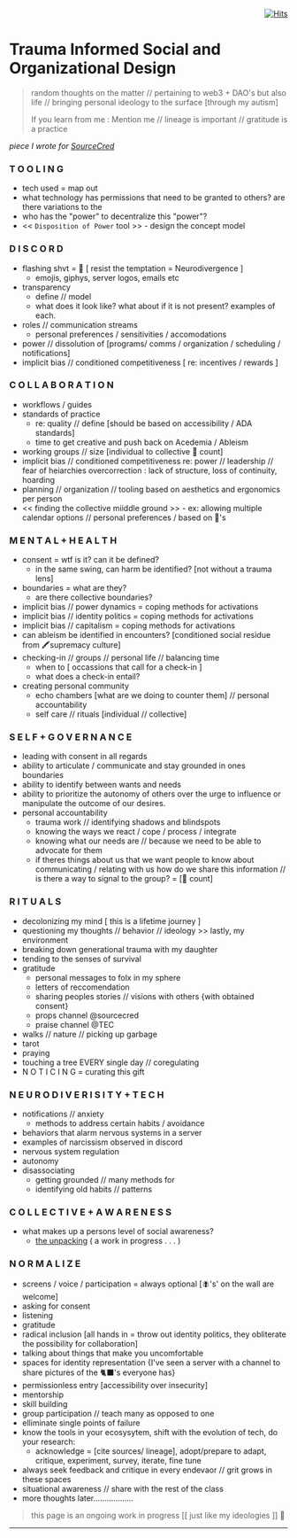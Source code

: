 <div align="right">

[![Hits](https://hits.seeyoufarm.com/api/count/incr/badge.svg?url=https%3A%2F%2Fgithub.com%2FUnderground-Railroad%2FmagnificentMammals%2Fblob%2Fmain%2FbrainDump%2FtraumaInformedSocialDesign.md&count_bg=%23F432D8&title_bg=%23555555&icon=macys.svg&icon_color=%23F432D8&title=hits&edge_flat=false)](https://hits.seeyoufarm.com)

</div>

# Trauma Informed Social and Organizational Design
> random thoughts on the matter // pertaining to web3 + DAO's but also life // bringing personal ideology to the surface 
> [through my autism]
>
> If you learn from me : Mention me // lineage is important // gratitude is a practice<br>

*piece I wrote for [SourceCred](https://discourse.sourcecred.io/t/situational-awareness-traversing-the-web-with-a-trauma-informed-lens/1327)*

### T O O L I N G
+ tech used = map out
+ what technology has permissions that need to be granted to others? are there variations to the 
+ who has the "power" to decentralize this "power"?
+ << `Disposition of Power` tool >> - design the concept model

### D I S C O R D

+ flashing shvt = 🚫 [ resist the temptation = Neurodivergence ]
  + emojis, giphys, server logos, emails etc
+ transparency
  + define // model
  + what does it look like? what about if it is not present? examples of each.
+ roles // communication streams
  + personal preferences / sensitivities / accomodations
+ power // dissolution of [programs/ comms / organization / scheduling / notifications]
+ implicit bias // conditioned competitiveness [ re: incentives / rewards ]

### C O L L A B O R A T I O N

+ workflows / guides
+ standards of practice
  + re: quality // define [should be based on accessibility / ADA standards]
  + time to get creative and push back on Acedemia / Ableism
+ working groups // size [individual to collective 🥄 count]
+ implicit bias // conditioned competitiveness re: power // leadership // fear of heiarchies overcorrection : lack of structure, loss of continuity, hoarding
+ planning // organization // tooling based on aesthetics and ergonomics per person
+ << finding the collective miiddle ground >> - ex: allowing multiple calendar options // personal preferences / based on 🧠's

### M E N T A L + H E A L T H

+ consent = wtf is it? can it be defined?
  + in the same swing, can harm be identified? [not without a trauma lens]
+ boundaries = what are they?
  + are there collective boundaries?
+ implicit bias // power dynamics = coping methods for activations
+ implicit bias // identity politics = coping methods for activations
+ implicit bias // capitalism = coping methods for activations
+ can ableism be identified in encounters? [conditioned social residue from 🖍️supremacy culture]
+ checking-in // groups // personal life // balancing time
  + when to [ occassions that call for a check-in ]
  + what does a check-in entail?
+ creating personal community
  + echo chambers [what are we doing to counter them] // personal accountability
  + self care // rituals [individual // collective]

### S E L F + G O V E R N A N C E 

+ leading with consent in all regards
+ ability to articulate / communicate and stay grounded in ones boundaries
+ ability to identify between wants and needs
+ ability to prioritize the autonomy of others over the urge to influence or manipulate the outcome of our desires.
+ personal accountability
  + trauma work // identifying shadows and blindspots
  + knowing the ways we react / cope / process / integrate
  + knowing what our needs are // because we need to be able to advocate for them
  + if theres things about us that we want people to know about communicating / relating with us how do we share this information // is there a way to signal to the group? = [🥄 count]

### R I T U A L S

+ decolonizing my mind [ this is a lifetime journey ]
+ questioning my thoughts // behavior // ideology >> lastly, my environment
+ breaking down generational trauma with my daughter
+ tending to the senses of survival
+ gratitude
  + personal messages to folx in my sphere
  + letters of reccomendation
  + sharing peoples stories // visions with others {with obtained consent}
  + props channel @sourcecred
  + praise channel @TEC
+ walks // nature // picking up garbage
+ tarot
+ praying
+ touching a tree EVERY single day // coregulating
+ N O T I C I N G = curating this gift

### N E U R O D I V E R I S I T Y + T E C H

+ notifications // anxiety
  + methods to address certain habits / avoidance
+ behaviors that alarm nervous systems in a server
+ examples of narcissism observed in discord
+ nervous system regulation
+ autonomy
+ disassociating
  + getting grounded // many methods for
  + identifying old habits // patterns

### C O L L E C T I V E + A W A R E N E S S 
+ what makes up a persons level of social awareness?
  + [the unpacking](https://github.com/Underground-Railroad/magnificentMammals/blob/main/brainDump/ponderings/socialAwareness.md) ( a work in progress . . . )


### **N O R M A L I Z E**
+ screens / voice / participation = always optional [🪰's' on the wall are welcome]
+ asking for consent
+ listening
+ gratitude
+ radical inclusion [all hands in = throw out identity politics, they obliterate the possibility for collaboration]
+ talking about things that make you uncomfortable
+ spaces for identity representation {I've seen a server with a channel to share pictures of the 🐈‍⬛'s everyone has}
+ permissionless entry [accessibility over insecurity]
+ mentorship
+ skill building
+ group participation // teach many as opposed to one
+ elliminate single points of failure
+ know the tools in your ecosysytem, shift with the evolution of tech, do your research:
  + acknowledge = [cite sources/ lineage], adopt/prepare to adapt, critique, experiment, survey, iterate, fine tune
+ always seek feedback and critique in every endevaor // grit grows in these spaces
+ situational awareness // share with the rest of the class
+ more thoughts later..................

> this page is an ongoing work in progress [[ just like my ideologies ]] 🤍

----

